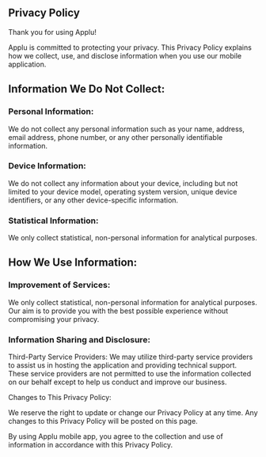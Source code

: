 ## Privacy Policy

Thank you for using Applu!

Applu is committed to protecting your privacy. This Privacy Policy explains how we collect, use, and disclose information when you use our mobile application.

## Information We Do Not Collect:

### Personal Information: 
We do not collect any personal information such as your name, address, email address, phone number, or any other personally identifiable information.

### Device Information: 
We do not collect any information about your device, including but not limited to your device model, operating system version, unique device identifiers, or any other device-specific information.

### Statistical Information: 
We only collect statistical, non-personal information for analytical purposes.

## How We Use Information:

### Improvement of Services: 
We only collect statistical, non-personal information for analytical purposes.
Our aim is to provide you with the best possible experience without compromising your privacy.

### Information Sharing and Disclosure:

Third-Party Service Providers: 
We may utilize third-party service providers to assist us in hosting the application and providing technical support. 
These service providers are not permitted to use the information collected on our behalf except to help us conduct and improve our business.

Changes to This Privacy Policy:

We reserve the right to update or change our Privacy Policy at any time. 
Any changes to this Privacy Policy will be posted on this page.

By using Applu mobile app, you agree to the collection and use of information in accordance with this Privacy Policy.
